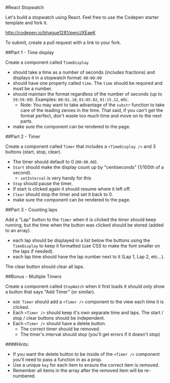 #React Stopwatch

Let's build a stopwatch using React. Feel free to use the Codepen starter template and fork it.

http://codepen.io/bhague1281/pen/JXEaeK

To submit, create a pull request with a link to your fork.

##Part 1 - Time display

Create a component called `TimeDisplay` 

* should take a time as a number of seconds (includes fractions) and displays it in a stopwatch format: `00:00:00`
* should have one property called `time`. The `time` should be required and must be a number.
* should maintain the format regardless of the number of seconds (up to `59:59.99`). Examples: `00:01.10`, `01:05.02`, `01:15.12`, etc.
  * Note: You may want to take advantage of the `substr` function to take care of the leading zeroes in the time. That said, if you can't get the format perfect, don't waste too much time and move on to the next parts.
* make sure the component can be rendered to the page.

##Part 2 - Timer

Create a component called `Timer` that includes a `<TimeDisplay />` and 3 buttons (start, stop, clear).

* The timer should default to 0 (`00:00.00`).
* `Start` should make the display count up by "centiseconds" (1/100th of a second).
  * `setInterval` is very handy for this
* `Stop` should pause the timer.
* If start is clicked again it should resume where it left off.
* `Clear` should stop the timer and set it back to 0.
* make sure the component can be rendered to the page.

##Part 3 - Counting laps

Add a "Lap" button to the `Timer` when it is clicked the timer should keep running, but the time when the button was clicked should be stored (added to an array).

* each lap should be displayed in a list below the buttons using the `TimeDisplay` to keep it formatted (use CSS to make the font smaller on the laps if needed).
* each lap time should have the lap number next to it (Lap 1, Lap 2, etc...).

The clear button should clear all laps.

##Bonus - Multiple Timers

Create a component called `StopWatch` when it first loads it should only show a button that says "Add Timer" (or similar).

* `Add Timer` should add a `<Timer />` component to the view each time it is clicked.
* Each `<Timer />` should keep it's own separate time and laps. The start / stop / clear buttons should be independent.
* Each `<Timer />` should have a delete button.
  * The correct timer should be removed.
  * The timer's interval should stop (you'll get errors if it doesn't stop)

####Hints:

* If you want the delete button to be inside of the `<Timer />` component you'll need to pass a function in as a prop.
* Use a unique `key` for each item to ensure the correct item is removed.
* Remember all items in the array after the removed item will be re-numbered.
